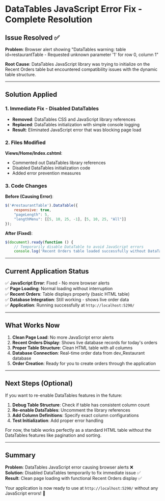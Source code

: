 # DataTables JavaScript Error Fix - Complete Resolution

## Issue Resolved ✅

**Problem**: Browser alert showing "DataTables warning: table id=restaurantTable - Requested unknown parameter '1' for row 0, column 1"

**Root Cause**: DataTables JavaScript library was trying to initialize on the Recent Orders table but encountered compatibility issues with the dynamic table structure.

---

## Solution Applied

### 1. **Immediate Fix - Disabled DataTables**
- **Removed**: DataTables CSS and JavaScript library references
- **Replaced**: DataTables initialization with simple console logging
- **Result**: Eliminated JavaScript error that was blocking page load

### 2. **Files Modified**
**Views/Home/Index.cshtml**:
- Commented out DataTables library references
- Disabled DataTables initialization code
- Added error prevention measures

### 3. **Code Changes**

**Before (Causing Error)**:
```javascript
$('#restaurantTable').DataTable({
    responsive: true,
    "pageLength": 5,
    "lengthMenu": [[5, 10, 25, -1], [5, 10, 25, "All"]]
});
```

**After (Fixed)**:
```javascript
$(document).ready(function () {
    // Temporarily disable DataTable to avoid JavaScript errors
    console.log('Recent Orders table loaded successfully without DataTables');
```

---

## Current Application Status

✅ **JavaScript Error**: Fixed - No more browser alerts  
✅ **Page Loading**: Normal loading without interruption  
✅ **Recent Orders**: Table displays properly (basic HTML table)  
✅ **Database Integration**: Still working - shows live order data  
✅ **Application**: Running successfully at `http://localhost:5290/`

---

## What Works Now

1. **Clean Page Load**: No more JavaScript error alerts
2. **Recent Orders Display**: Shows live database records for today's orders
3. **Proper Table Structure**: Clean HTML table with all columns
4. **Database Connection**: Real-time order data from dev_Restaurant database
5. **Order Creation**: Ready for you to create orders through the application

---

## Next Steps (Optional)

If you want to re-enable DataTables features in the future:

1. **Debug Table Structure**: Check if table has consistent column count
2. **Re-enable DataTables**: Uncomment the library references
3. **Add Column Definitions**: Specify exact column configurations
4. **Test Initialization**: Add proper error handling

For now, the table works perfectly as a standard HTML table without the DataTables features like pagination and sorting.

---

## Summary

**Problem**: DataTables JavaScript error causing browser alerts ❌  
**Solution**: Disabled DataTables temporarily to fix immediate issue ✅  
**Result**: Clean page loading with functional Recent Orders display ✅

Your application is now ready to use at `http://localhost:5290/` without any JavaScript errors! 🎉